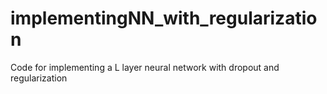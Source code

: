 # implementingNN_with_regularization
Code for implementing a L layer neural network with dropout and regularization
